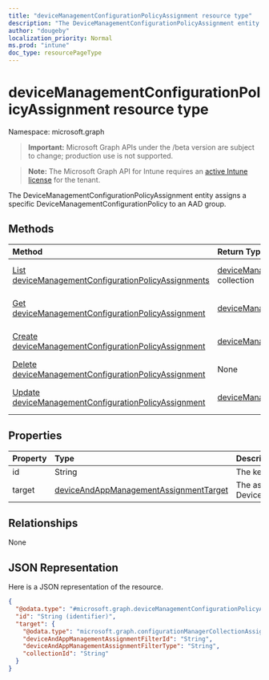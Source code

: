 ```yaml
---
title: "deviceManagementConfigurationPolicyAssignment resource type"
description: "The DeviceManagementConfigurationPolicyAssignment entity assigns a specific DeviceManagementConfigurationPolicy to an AAD group."
author: "dougeby"
localization_priority: Normal
ms.prod: "intune"
doc_type: resourcePageType
---
```


# deviceManagementConfigurationPolicyAssignment resource type

Namespace: microsoft.graph

> **Important:** Microsoft Graph APIs under the /beta version are subject to change; production use is not supported.

> **Note:** The Microsoft Graph API for Intune requires an [active Intune license](https://go.microsoft.com/fwlink/?linkid=839381) for the tenant.

The DeviceManagementConfigurationPolicyAssignment entity assigns a specific DeviceManagementConfigurationPolicy to an AAD group.

## Methods
|Method|Return Type|Description|
|:---|:---|:---|
|[List deviceManagementConfigurationPolicyAssignments](../api/intune-deviceconfigv2-devicemanagementconfigurationpolicyassignment-list.md)|[deviceManagementConfigurationPolicyAssignment](../resources/intune-deviceconfigv2-devicemanagementconfigurationpolicyassignment.md) collection|List properties and relationships of the [deviceManagementConfigurationPolicyAssignment](../resources/intune-deviceconfigv2-devicemanagementconfigurationpolicyassignment.md) objects.|
|[Get deviceManagementConfigurationPolicyAssignment](../api/intune-deviceconfigv2-devicemanagementconfigurationpolicyassignment-get.md)|[deviceManagementConfigurationPolicyAssignment](../resources/intune-deviceconfigv2-devicemanagementconfigurationpolicyassignment.md)|Read properties and relationships of the [deviceManagementConfigurationPolicyAssignment](../resources/intune-deviceconfigv2-devicemanagementconfigurationpolicyassignment.md) object.|
|[Create deviceManagementConfigurationPolicyAssignment](../api/intune-deviceconfigv2-devicemanagementconfigurationpolicyassignment-create.md)|[deviceManagementConfigurationPolicyAssignment](../resources/intune-deviceconfigv2-devicemanagementconfigurationpolicyassignment.md)|Create a new [deviceManagementConfigurationPolicyAssignment](../resources/intune-deviceconfigv2-devicemanagementconfigurationpolicyassignment.md) object.|
|[Delete deviceManagementConfigurationPolicyAssignment](../api/intune-deviceconfigv2-devicemanagementconfigurationpolicyassignment-delete.md)|None|Deletes a [deviceManagementConfigurationPolicyAssignment](../resources/intune-deviceconfigv2-devicemanagementconfigurationpolicyassignment.md).|
|[Update deviceManagementConfigurationPolicyAssignment](../api/intune-deviceconfigv2-devicemanagementconfigurationpolicyassignment-update.md)|[deviceManagementConfigurationPolicyAssignment](../resources/intune-deviceconfigv2-devicemanagementconfigurationpolicyassignment.md)|Update the properties of a [deviceManagementConfigurationPolicyAssignment](../resources/intune-deviceconfigv2-devicemanagementconfigurationpolicyassignment.md) object.|

## Properties
|Property|Type|Description|
|:---|:---|:---|
|id|String|The key of the assignment.|
|target|[deviceAndAppManagementAssignmentTarget](../resources/intune-shared-deviceandappmanagementassignmenttarget.md)|The assignment target for the DeviceManagementConfigurationPolicy.|

## Relationships
None

## JSON Representation
Here is a JSON representation of the resource.
<!-- {
  "blockType": "resource",
  "keyProperty": "id",
  "@odata.type": "microsoft.graph.deviceManagementConfigurationPolicyAssignment"
}
-->
``` json
{
  "@odata.type": "#microsoft.graph.deviceManagementConfigurationPolicyAssignment",
  "id": "String (identifier)",
  "target": {
    "@odata.type": "microsoft.graph.configurationManagerCollectionAssignmentTarget",
    "deviceAndAppManagementAssignmentFilterId": "String",
    "deviceAndAppManagementAssignmentFilterType": "String",
    "collectionId": "String"
  }
}
```




